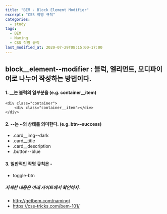 ```yaml
---
title: "BEM - Block Element Modifier"
excerpt: "CSS 작명 규칙"
categories:
  - study
tags:
  - BEM
  - Naming
  - CSS 작명 규칙
last_modified_at: 2020-07-29T08:15:00-17:00
---
```


## block__element--modifier : 블럭, 엘리먼트, 모디파이어로 나누어 작성하는 방법이다.  
 
#### 1. __는 블럭의 일부분을 (e.g. container__item)  

```
<div class="container">
    <div class="container__item"></div>
</div>
```

#### 2. --는 ~의 상태를 의미한다. (e.g. btn--success)

- .card__img--dark  
- .card__title  
- .card__description  
- .button--blue  

#### 3. 일반적인 작명 규칙은 -  

- toggle-btn  


##### 자세한 내용은 아래 사이트에서 확인하자.  

- http://getbem.com/naming/  
- https://css-tricks.com/bem-101/